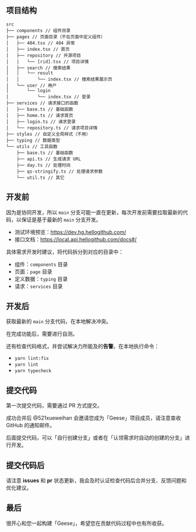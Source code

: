 ## 项目结构

```
src
├── components // 组件目录
├── pages // 页面目录（不在页面中定义组件）
│   ├── 404.tsx // 404 异常
│   ├── index.tsx // 首页
│   ├── repository // 开源项目
│   │   └── [rid].tsx // 项目详情
│   ├── search // 搜索结果
│   │   └── result
│   │       └── index.tsx // 搜索结果展示页
│   └── user // 用户
│       └── login
│           └── index.tsx // 登录
├── services // 请求接口的函数
│   ├── base.ts // 基础函数
│   ├── home.ts // 请求首页
│   ├── login.ts // 请求登录
│   └── repository.ts // 请求项目详情
├── styles // 自定义全局样式（不用）
├── typing // 数据类型
└── utils // 工具函数
    ├── base.ts // 基础函数
    ├── api.ts // 生成请求 URL
    ├── day.ts // 处理时间
    ├── qs-stringify.ts // 处理请求参数
    └── util.ts // 其它
```

## 开发前

因为是协同开发，所以 `main` 分支可能一直在更新，每次开发前需要拉取最新的代码，以保证是基于最新的 `main` 分支开发。

- 测试环境预览：https://dev.hg.hellogithub.com/
- 接口文档：https://local.api.hellogithub.com/docs#/

具体需求开发时建议，将代码拆分到对应的目录中：

- 组件：`components` 目录
- 页面：`page` 目录
- 定义数据：`typing` 目录
- 请求：`services` 目录

## 开发后

获取最新的 `main` 分支代码，在本地解决冲突。

在完成功能后，需要进行自测。

还有检查代码格式，并尝试解决力所能及的**告警**。在本地执行命令：

- `yarn lint:fix`
- `yarn lint`
- `yarn typecheck`

## 提交代码

第一次提交代码，需要通过 PR 方式提交。

成功合并后 @521xueweihan 会邀请您成为「Geese」项目成员，请注意查收 GitHub 的通知邮件。

后面提交代码，可以「自行创建分支」或者在「认领需求时自动的创建的分支」进行开发。

## 提交代码后

请注意 **issues** 和 **pr** 状态更新，我会及时认证检查代码后合并分支、反馈问题和优化建议。

## 最后

很开心和您一起构建「Geese」，希望您在贡献代码过程中也有所收获。
